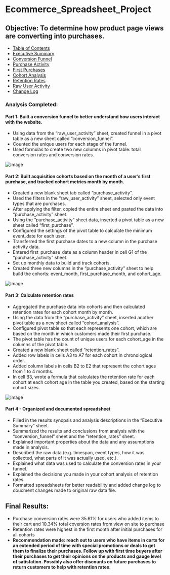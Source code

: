 # Ecommerce_Spreadsheet_Project

## Objective: To determine how product page views are converting into purchases.
- <a href="https://docs.google.com/spreadsheets/d/1-ARTIDR_mRWiSXeE4reG6Qy204XO6raobcEHZoXy-So/edit#gid=38637670">Table of Contents</a>
- <a href="https://docs.google.com/spreadsheets/d/1-ARTIDR_mRWiSXeE4reG6Qy204XO6raobcEHZoXy-So/edit#gid=868644233">Executive Summary</a>
- <a href="https://docs.google.com/spreadsheets/d/1-ARTIDR_mRWiSXeE4reG6Qy204XO6raobcEHZoXy-So/edit#gid=837599767">Conversion Funnel</a>
- <a href="https://docs.google.com/spreadsheets/d/1-ARTIDR_mRWiSXeE4reG6Qy204XO6raobcEHZoXy-So/edit#gid=616309302">Purchase Activity</a>
- <a href="https://docs.google.com/spreadsheets/d/1-ARTIDR_mRWiSXeE4reG6Qy204XO6raobcEHZoXy-So/edit#gid=1338259763">First Purchases</a>
- <a href="https://docs.google.com/spreadsheets/d/1-ARTIDR_mRWiSXeE4reG6Qy204XO6raobcEHZoXy-So/edit#gid=1923023327">Cohort Analysis</a>
- <a href="https://docs.google.com/spreadsheets/d/1-ARTIDR_mRWiSXeE4reG6Qy204XO6raobcEHZoXy-So/edit#gid=339269775">Retention Rates</a>
- <a href="https://docs.google.com/spreadsheets/d/1-ARTIDR_mRWiSXeE4reG6Qy204XO6raobcEHZoXy-So/edit#gid=0">Raw User Activity</a>
- <a href="https://docs.google.com/spreadsheets/d/1-ARTIDR_mRWiSXeE4reG6Qy204XO6raobcEHZoXy-So/edit#gid=967348360">Change Log</a>

### Analysis Completed:
#### Part 1: Built a conversion funnel to better understand how users interact with the website.
- Using data from the “raw_user_activity” sheet, created funnel in a pivot table as a new sheet called “conversion_funnel”.
- Counted the unique users for each stage of the funnel.
- Used formulas to create two new columns in pivot table: total conversion rates and conversion rates.

![image](https://github.com/tloo921/Ecommerce_Spreadsheet_Project/assets/156555400/5381475f-c51b-4cfa-a3a4-b643f7f99d41) 


#### Part 2: Built acquisition cohorts based on the month of a user’s first purchase, and tracked cohort metrics month by month.
- Created a new blank sheet tab called “purchase_activity”.
- Used the filters in the “raw_user_activity” sheet, selected only event types that are purchases.
- After applying the filter, copied the entire sheet and pasted the data into “purchase_activity” sheet.
- Using the “purchase_activity” sheet data, inserted a pivot table as a new sheet called “first_purchase”.
- Configured the settings of the pivot table to calculate the minimum event_date for each user.
- Transferred the first purchase dates to a new column in the purchase activity data.  
- Entered first_purchase_date as a column header in cell G1 of the “purchase_activity” sheet.
- Set up monthly data to build and track cohorts.
- Created three new columns in the “purchase_activity” sheet to help build the cohorts: event_month, first_purchase_month, and cohort_age.

![image](https://github.com/tloo921/Ecommerce_Spreadsheet_Project/assets/156555400/882cb1a6-fe5d-433d-94dc-6f73fc0e8aba)


#### Part 3: Calculate retention rates
- Aggregated the purchase data into cohorts and then calculated retention rates for each cohort month by month.
- Using the data from the “purchase_activity” sheet, inserted another pivot table as a new sheet called “cohort_analysis”.
- Configured pivot table so that each represents one cohort, which are based on the month in which customers made their first purchase.
- The pivot table has the count of unique users for each cohort_age in the columns of the pivot table.
- Created a new blank sheet called “retention_rates”.
- Added row labels in cells A3 to A7 for each cohort in chronological order. 
- Added column labels in cells B2 to E2 that represent the cohort ages from 1 to 4 months.
- In cell B3, wrote a formula that calculates the retention rate for each cohort at each cohort age in the table you created, based on the starting cohort sizes.

![image](https://github.com/tloo921/Ecommerce_Spreadsheet_Project/assets/156555400/2be5142a-8164-4c3b-85eb-1b308e317140)


#### Part 4 - Organized and documented spreadsheet
- Filled in the results synopsis and analysis descriptions in the “Executive Summary” sheet.
- Summarized the results and conclusions from analysis with the “conversion_funnel” sheet and the “retention_rates” sheet.
- Explained important properties about the data and any assumptions made in analysis.
- Described the raw data (e.g. timespan, event types, how it was collected, what parts of it was actually used, etc.).
- Explained what data was used to calculate the conversion rates in your funnel. 
- Explained the decisions you made in your cohort analysis of retention rates. 
- Formatted spreadsheets for better readability and added change log to doucment changes made to original raw data file.

## Final Results:
- Purchase conversion rates were 35.61% for users who added items to their cart and 10.34% total coversion rates from view on site to purchase
- Retention rates were highest in the first month after initial purchases for all cohorts
- **Recommendation made: reach out to users who have items in carts for an extended period of time with special promotions or deals to get them to finalize their purchases. Follow up with first time buyers after their purchases to get their opinions on the products and gauge level of satisfation. Possibly also offer discounts on future purchases to return customers to help with retention rates.**
  


